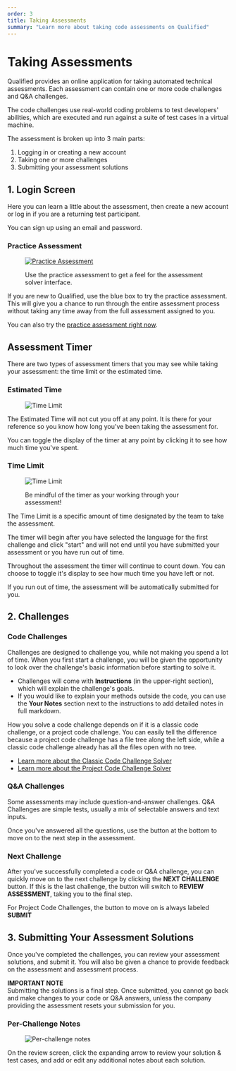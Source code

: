 ```yaml
---
order: 3
title: Taking Assessments
summary: "Learn more about taking code assessments on Qualified"
---
```


# Taking Assessments

Qualified provides an online application for taking automated technical assessments. Each assessment can contain one or more code challenges and Q&A challenges.

The code challenges use real-world coding problems to test developers' abilities, which are executed and run against a suite of test cases in a virtual machine.

The assessment is broken up into 3 main parts:

1. Logging in or creating a new account
2. Taking one or more challenges
3. Submitting your assessment solutions

## 1. Login Screen

Here you can learn a little about the assessment, then create a new account or log in if you are a returning test participant.

You can sign up using an email and password.

### Practice Assessment

<div>
<figure class="align-right">

[![Practice Assessment](/images/assess/practice-assessment.png)](https://www.qualified.io/assess/practice)

<figcaption>Use the practice assessment to get a feel for the assessment solver interface.</figcaption>
</figure>
</div>

If you are new to Qualified, use the blue box to try the practice assessment. This will give you a chance to run through the entire assessment process without taking any time away from the full assessment assigned to you.

You can also try the [practice assessment right now](https://www.qualified.io/assess/practice).

## Assessment Timer

There are two types of assessment timers that you may see while taking your assessment: the time limit or the estimated time.

### Estimated Time

<div>
<figure class="half-scale">

![Time Limit](/images/assess/estimated-time.png)

</figure>
</div>

The Estimated Time will not cut you off at any point. It is there for your reference so you know how long you've been taking the assessment for.

You can toggle the display of the timer at any point by clicking it to see how much time you've spent.

### Time Limit

<div>
<figure class="align-right half-scale">

![Time Limit](/images/assess/expiring-timer.png)

<figcaption>Be mindful of the timer as your working through your assessment!</figcaption>
</figure>
</div>

The Time Limit is a specific amount of time designated by the team to take the assessment.

The timer will begin after you have selected the language for the first challenge and click "start" and will not end until you have submitted your assessment or you have run out of time.

Throughout the assessment the timer will continue to count down. You can choose to toggle it's display to see how much time you have left or not.

If you run out of time, the assessment will be automatically submitted for you.

## 2. Challenges

### Code Challenges

Challenges are designed to challenge you, while not making you spend a lot of time.  When you first start a challenge, you will be given the opportunity to look over the challenge's basic information before starting to solve it.

- Challenges will come with **Instructions** (in the upper-right section), which will explain the challenge's goals.
- If you would like to explain your methods outside the code, you can use the **Your Notes** section next to the instructions to add detailed notes in full markdown.

How you solve a code challenge depends on if it is a classic code challenge, or a project code challenge. You can easily tell the difference because a project code challenge has a file tree along the left side, while a classic code challenge already has all the files open with no tree. 

* [Learn more about the Classic Code Challenge Solver](/for-candidates/challenge-solver)
* [Learn more about the Project Code Challenge Solver](/for-candidates/advanced-challenge-ide)

### Q&A Challenges

Some assessments may include question-and-answer challenges. Q&A Challenges are simple tests, usually a mix of selectable answers and text inputs.

Once you've answered all the questions, use the button at the bottom to move on to the next step in the assessment.

### Next Challenge

After you've successfully completed a code or Q&A challenge, you can quickly move on to the next challenge by clicking the **NEXT CHALLENGE** button. If this is the last challenge, the button will switch to **REVIEW ASSESSMENT**, taking you to the final step.

<div class="note-box">

For Project Code Challenges, the button to move on is always labeled **SUBMIT**

</div>

## 3. Submitting Your Assessment Solutions

Once you've completed the challenges, you can review your assessment solutions, and submit it.  You will also be given a chance to provide feedback on the assessment and assessment process.

<div class="note-box note-box-warning">

**IMPORTANT NOTE**  
Submitting the solutions is a final step.  Once submitted, you cannot go back and make changes to your code or Q&A answers, unless the company providing the assessment resets your submission for you.

</div>

### Per-Challenge Notes

<figure>

![Per-challenge notes](/images/assess/review-notes.png)

</figure>

On the review screen, click the expanding arrow to review your solution & test cases, and add or edit any additional notes about each solution.
